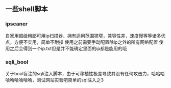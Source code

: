一些shell脚本
---
### ipscaner
自家用超级粗鄙可用ip扫描器，拥有适用范围狭窄，兼容性差，速度慢等等诸多优点，方便不实用，简单不耐操
使用之前需要手动配置除ip之外的所有网络配置
使用之后会得到一个ip.txt但是并不能确定里面的ip都是能用的哦
### sqli_bool
关于bool盲注的sqli注入脚本，由于可移植性极差导致其没有任何攻击力，哈哈哈哈哈哈哈哈哈，测试网站实验吧简单的sql注入之3
